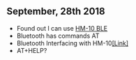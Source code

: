 ## September, 28th 2018
- Found out I can use [HM-10 BLE](docs/HM-10-as-iBeacon.pdf)
- Bluetooth has commands AT
- Bluetooth Interfacing with HM-10[[Link]](http://fab.cba.mit.edu/classes/863.15/doc/tutorials/programming/bluetooth.html)
- AT+HELP?

